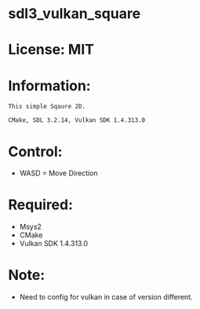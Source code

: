 # sdl3_vulkan_square

# License: MIT

# Information:

    This simple Sqaure 2D.

    CMake, SDL 3.2.14, Vulkan SDK 1.4.313.0 

# Control:
- WASD = Move Direction

# Required:
- Msys2
- CMake
- Vulkan SDK 1.4.313.0

# Note:
- Need to config for vulkan in case of version different.